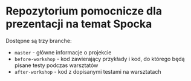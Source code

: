 # Repozytorium pomocnicze dla prezentacji na temat Spocka

Dostępne są trzy branche:
* `master` - główne informacje o projekcie
* `before-workshop` - kod zawierający przykłady i kod, do którego będą pisane testy podczas warsztatów
* `after-workshop` - kod z dopisanymi testami na warsztatach